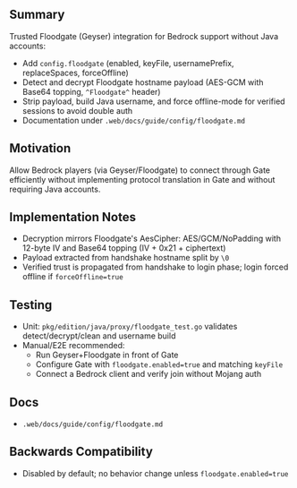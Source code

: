 ## Summary

Trusted Floodgate (Geyser) integration for Bedrock support without Java accounts:

- Add `config.floodgate` (enabled, keyFile, usernamePrefix, replaceSpaces, forceOffline)
- Detect and decrypt Floodgate hostname payload (AES-GCM with Base64 topping, `^Floodgate^` header)
- Strip payload, build Java username, and force offline-mode for verified sessions to avoid double auth
- Documentation under `.web/docs/guide/config/floodgate.md`

## Motivation

Allow Bedrock players (via Geyser/Floodgate) to connect through Gate efficiently without implementing protocol translation in Gate and without requiring Java accounts.

## Implementation Notes

- Decryption mirrors Floodgate's AesCipher: AES/GCM/NoPadding with 12-byte IV and Base64 topping (IV + 0x21 + ciphertext)
- Payload extracted from handshake hostname split by `\0`
- Verified trust is propagated from handshake to login phase; login forced offline if `forceOffline=true`

## Testing

- Unit: `pkg/edition/java/proxy/floodgate_test.go` validates detect/decrypt/clean and username build
- Manual/E2E recommended:
  - Run Geyser+Floodgate in front of Gate
  - Configure Gate with `floodgate.enabled=true` and matching `keyFile`
  - Connect a Bedrock client and verify join without Mojang auth

## Docs

- `.web/docs/guide/config/floodgate.md`

## Backwards Compatibility

- Disabled by default; no behavior change unless `floodgate.enabled=true`

